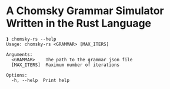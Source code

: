 # A Chomsky Grammar Simulator Written in the Rust Language
```
❱ chomsky-rs --help
Usage: chomsky-rs <GRAMMAR> [MAX_ITERS]

Arguments:
  <GRAMMAR>    The path to the grammar json file
  [MAX_ITERS]  Maximum number of iterations

Options:
  -h, --help  Print help
```

